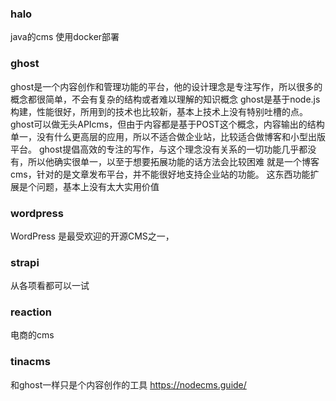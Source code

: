 ### halo
java的cms
使用docker部署

### ghost 
ghost是一个内容创作和管理功能的平台，他的设计理念是专注写作，所以很多的概念都很简单，不会有复杂的结构或者难以理解的知识概念
ghost是基于node.js构建，性能很好，所用到的技术也比较新，基本上技术上没有特别吐槽的点。
ghost可以做无头APIcms，但由于内容都是基于POST这个概念，内容输出的结构单一，没有什么更高层的应用，所以不适合做企业站，比较适合做博客和小型出版平台。
ghost提倡高效的专注的写作，与这个理念没有关系的一切功能几乎都没有，所以他确实很单一，以至于想要拓展功能的话方法会比较困难
就是一个博客cms，针对的是文章发布平台，并不能很好地支持企业站的功能。
这东西功能扩展是个问题，基本上没有太大实用价值

### wordpress
WordPress 是最受欢迎的开源CMS之一，

### strapi
从各项看都可以一试

### reaction
电商的cms

### tinacms
和ghost一样只是个内容创作的工具
https://nodecms.guide/